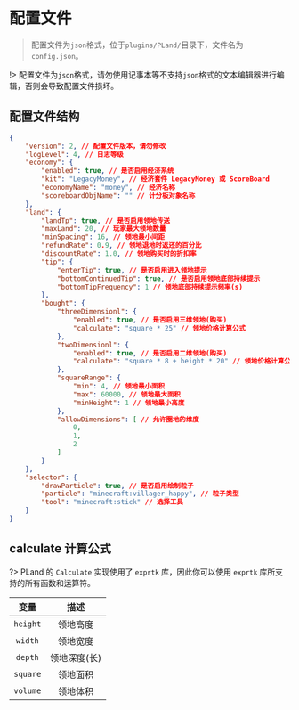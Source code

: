 # 配置文件

> 配置文件为`json`格式，位于`plugins/PLand/`目录下，文件名为`config.json`。

!> 配置文件为`json`格式，请勿使用记事本等不支持`json`格式的文本编辑器进行编辑，否则会导致配置文件损坏。

## 配置文件结构

```json
{
    "version": 2, // 配置文件版本，请勿修改
    "logLevel": 4, // 日志等级
    "economy": {
        "enabled": true, // 是否启用经济系统
        "kit": "LegacyMoney", // 经济套件 LegacyMoney 或 ScoreBoard
        "economyName": "money", // 经济名称
        "scoreboardObjName": "" // 计分板对象名称
    },
    "land": {
        "landTp": true, // 是否启用领地传送
        "maxLand": 20, // 玩家最大领地数量
        "minSpacing": 16, // 领地最小间距
        "refundRate": 0.9, // 领地退地时返还的百分比
        "discountRate": 1.0, // 领地购买时的折扣率
        "tip": {
            "enterTip": true, // 是否启用进入领地提示
            "bottomContinuedTip": true, // 是否启用领地底部持续提示
            "bottomTipFrequency": 1 // 领地底部持续提示频率(s)
        },
        "bought": {
            "threeDimensionl": {
                "enabled": true, // 是否启用三维领地(购买)
                "calculate": "square * 25" // 领地价格计算公式
            },
            "twoDimensionl": {
                "enabled": true, // 是否启用二维领地(购买)
                "calculate": "square * 8 + height * 20" // 领地价格计算公式
            },
            "squareRange": {
                "min": 4, // 领地最小面积
                "max": 60000, // 领地最大面积
                "minHeight": 1 // 领地最小高度
            },
            "allowDimensions": [ // 允许圈地的维度
                0,
                1,
                2
            ]
        }
    },
    "selector": {
        "drawParticle": true, // 是否启用绘制粒子
        "particle": "minecraft:villager_happy", // 粒子类型
        "tool": "minecraft:stick" // 选择工具
    }
}
```

## calculate 计算公式

?> PLand 的 `Calculate` 实现使用了 `exprtk` 库，因此你可以使用 `exprtk` 库所支持的所有函数和运算符。

| 变量 | 描述 |
| :---: | :---: |
| `height` | 领地高度 |
| `width` | 领地宽度 |
| `depth` | 领地深度(长) |
| `square` | 领地面积 |
| `volume` | 领地体积 |
